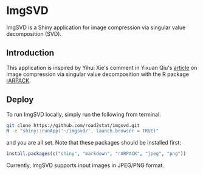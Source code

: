 # ImgSVD

ImgSVD is a Shiny application for image compression via singular value decomposition (SVD).

## Introduction

This application is inspired by Yihui Xie's comment in Yixuan Qiu's [article](https://cos.name/2014/02/svd-and-image-compression/) on image compression via singular value decomposition with the R package [rARPACK](https://cran.r-project.org/package=rARPACK).

## Deploy

To run ImgSVD locally, simply run the following from terminal:

```bash
git clone https://github.com/road2stat/imgsvd.git
R -e "shiny::runApp('~/imgsvd/', launch.browser = TRUE)"
```

and you are all set. Note that these packages should be installed first:

```r
install.packages(c("shiny", "markdown", "rARPACK", "jpeg", "png"))
```

Currently, ImgSVD supports input images in JPEG/PNG format.
